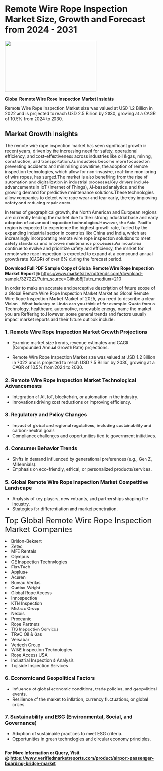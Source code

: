 <H1>Remote Wire Rope Inspection Market Size, Growth and Forecast from 2024 - 2031</H1><img class="aligncenter size-medium wp-image-584254" src="https://thirdeyenews.in/wp-content/uploads/2024/09/Global-Market-Research-300x168.jpeg" alt="" width="300" height="168" /><p><strong>Global&nbsp;<a href="https://www.marketsizeandtrends.com/download-sample/327222/?utm_source=Github8j?utm_medium=210">Remote Wire Rope Inspection Market</a> Insights</strong></p><p>Remote Wire Rope Inspection Market size was valued at USD 1.2 Billion in 2022 and is projected to reach USD 2.5 Billion by 2030, growing at a CAGR of 10.5% from 2024 to 2030.</p><p><h2>Market Growth Insights</h2> <p>The remote wire rope inspection market has seen significant growth in recent years, driven by the increasing need for safety, operational efficiency, and cost-effectiveness across industries like oil & gas, mining, construction, and transportation.As industries become more focused on preventing accidents and minimizing downtime, the adoption of remote inspection technologies, which allow for non-invasive, real-time monitoring of wire ropes, has surged.The market is also benefiting from the rise of automation and digitalization in industrial processes.Key drivers include advancements in IoT (Internet of Things), AI-based analytics, and the growing demand for predictive maintenance solutions.These technologies allow companies to detect wire rope wear and tear early, thereby improving safety and reducing repair costs.</p> <p>In terms of geographical growth, the North American and European regions are currently leading the market due to their strong industrial base and early adoption of advanced inspection technologies.However, the Asia-Pacific region is expected to experience the highest growth rate, fueled by the expanding industrial sector in countries like China and India, which are increasingly incorporating remote wire rope inspection solutions to meet safety standards and improve maintenance processes.As industries continue to evolve and prioritize safety and efficiency, the market for remote wire rope inspection is expected to expand at a compound annual growth rate (CAGR) of over 6% during the forecast period.</p> <p><span class=""><strong>Download Full PDF Sample Copy of Global Remote Wire Rope Inspection Market Report</strong> @ <a href="https://www.marketsizeandtrends.com/download-sample/327222/?utm_source=Github8j?utm_medium=210" target="_blank">https://www.marketsizeandtrends.com/download-sample/327222/?utm_source=Github8j?utm_medium=210</a></span></p><p>In order to make an accurate and perceptive description of future scope of a Global&nbsp;Remote Wire Rope Inspection Market Market as Global&nbsp;Remote Wire Rope Inspection Market Market of 2025, you need to describe a clear Vision &ndash; What Industry or Linda can you think of for example: Quote from a Technology, healthcare, automotive, renewable energy, name the market you are Reffering to.However, some general trends and factors usually impact market reports and their future outlook include:</p><h3>1.&nbsp;<strong>Remote Wire Rope Inspection Market Growth Projections</strong></h3><ul><li>Examine market size trends, revenue estimates and CAGR (Compounded Annual Growth Rate) projections.</li><li><p>Remote Wire Rope Inspection Market size was valued at USD 1.2 Billion in 2022 and is projected to reach USD 2.5 Billion by 2030, growing at a CAGR of 10.5% from 2024 to 2030.</p></li></ul><h3>2.&nbsp;<strong>Remote Wire Rope Inspection Market Technological Advancements</strong></h3><ul><li>Integration of AI, IoT, blockchain, or automation in the industry.</li><li>Innovations driving cost reductions or improving efficiency.</li></ul><h3>3.&nbsp;<strong>Regulatory and Policy Changes</strong></h3><ul><li>Impact of global and regional regulations, including sustainability and carbon-neutral goals.</li><li>Compliance challenges and opportunities tied to government initiatives.</li></ul><h3>4.&nbsp;<strong>Consumer Behavior Trends</strong></h3><ul><li>Shifts in demand influenced by generational preferences (e.g., Gen Z, Millennials).</li><li>Emphasis on eco-friendly, ethical, or personalized products/services.</li></ul><h3>5.&nbsp;<strong>Global Remote Wire Rope Inspection Market Competitive Landscape</strong></h3><ul><li>Analysis of key players, new entrants, and partnerships shaping the industry.</li><li>Strategies for differentiation and market penetration.</li></ul><p data-pm-slice="1 1 []"><span style="color: inherit; font-family: inherit; font-size: 25px;">Top Global Remote Wire Rope Inspection Market Companies</span></p><div class="" data-test-id=""><p><li>Bridon-Bekaert</li><li> Zetec</li><li> MFE Rentals</li><li> Olympus</li><li> GE Inspection Technologies</li><li> FlawTech</li><li> Applus+</li><li> Acuren</li><li> Bureau Veritas</li><li> Curtiss-Wright</li><li> Global Rope Access</li><li> Innospection</li><li> KTN Inspection</li><li> Mistras Group</li><li> Nexxis</li><li> Proceanic</li><li> Rope Partners</li><li> TIS Inspection Services</li><li> TRAC Oil & Gas</li><li> Versabar</li><li> Vertech Group</li><li> WISE Inspection Technologies</li><li> Rope Access USA</li><li> Industrial Inspection & Analysis</li><li> Topside Inspection Services</li></p></div><h3>6.&nbsp;<strong>Economic and Geopolitical Factors</strong></h3><ul><li>Influence of global economic conditions, trade policies, and geopolitical events.</li><li>Resilience of the market to inflation, currency fluctuations, or global crises.</li></ul><h3>7.&nbsp;<strong>Sustainability and ESG (Environmental, Social, and Governance)</strong></h3><ul><li>Adoption of sustainable practices to meet ESG criteria.</li><li>Opportunities in green technologies and circular economy principles.</li></ul><h2><strong style="font-size: 14px;">For More Information or Query, Visit @&nbsp;</strong><a style="background-color: #ffffff; font-size: 14px;" href="https://www.marketsizeandtrends.com/report/remote-wire-rope-inspection-market/" target="_blank">https://www.verifiedmarketreports.com/product/airport-passenger-boarding-bridge-market</a></h2>